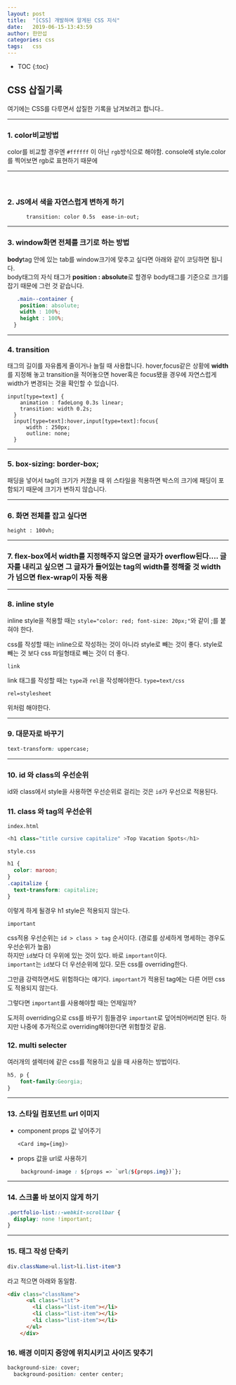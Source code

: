 ```yaml
---
layout: post
title:  "[CSS] 개발하며 알게된 CSS 지식"
date:   2019-06-15-13:43:59
author: 한만섭
categories: css
tags:	css 
---
```


* TOC
{:toc}
## CSS 삽질기록 
 여기에는 CSS를 다루면서 삽질한 기록을 남겨보려고 합니다..

***

### 1. color비교방법 
  color를 비교할 경우엔 `#ffffff` 이 아닌 `rgb`방식으로 해야함. console에 style.color를 찍어보면 rgb로 표현하기 때문에 

***

　   

### 2. JS에서 색을 자연스럽게 변하게 하기
```
      transition: color 0.5s  ease-in-out;
```



***

### 3. window화면 전체를 크기로 하는 방법 
 **body**tag 안에 있는 tab를 window크기에 맞추고 싶다면 아래와 같이 코딩하면 됩니다.  
  body태그의 자식 태그가 **position : absolute**로 할경우 body태그를 기준으로 크기를 잡기 때문에 그런 것 같습니다. 

```css
   .main--container {
    position: absolute;
    width : 100%;
    height : 100%;
  }
```



***

### 4. transition
태그의 길이를 자유롭게 줄이거나 늘릴 때 사용합니다. hover,focus같은 상황에 **width**를 지정해 놓고 transition을 적어놓으면 
  hover혹은 focus됐을 경우에 자연스럽게 width가 변경되는 것을 확인할 수 있습니다. 

```
input[type=text] {
    animation : fadeLong 0.3s linear;
    transition: width 0.2s;
  }
  input[type=text]:hover,input[type=text]:focus{
      width : 250px;
      outline: none;
  }
```



***

### 5. box-sizing: border-box;

패딩을 넣어서 tag의 크기가 커졌을 때 위 스타일을 적용하면 박스의 크기에 패딩이 포함되기 때문에 크기가 변하지
않습니다. 
　  

***

### 6. 화면 전체를 잡고 싶다면 

```
height : 100vh;
```



***





### 7. flex-box에서 width를 지정해주지 않으면 글자가 overflow된다.... 글자를 내리고 싶으면 그 글자가 들어있는 tag의 width를 정해줄 것 width 가 넘으면 flex-wrap이 자동 적용 





***







### 8. inline style

inline style을 적용할 때는 `style="color: red; font-size: 20px;"`와 같이 ;를 붙혀야 한다.

css를 작성할 때는 inline으로 작성하는 것이 아니라 style로 빼는 것이 좋다.
style로 빼는 것 보다 css 파일형태로 빼는 것이 더 좋다.

`link`

link 태그를 작성할 때는 `type`과 `rel`을 작성해야한다. 
`type=text/css` 

`rel=stylesheet`

위처럼 해야한다.



***



### 9. 대문자로 바꾸기 

```css
text-transform: uppercase;
```



***



### 10. id 와 class의 우선순위 

id와 class에서 style을 사용하면 우선순위로 걸리는 것은 `id`가 우선으로 적용된다.

  

### 11. class 와 tag의 우선순위

`index.html`

```javascript
<h1 class="title cursive capitalize" >Top Vacation Spots</h1>
```

`style.css`

```css
h1 {
  color: maroon;
}
.capitalize {
  text-transform: capitalize;
}
```
이렇게 하게 될경우 h1 style은 적용되지 않는다.

  

`important`

css적용 우선순위는 `id > class > tag` 순서이다. (경로를 상세하게 명세하는 경우도 우선순위가 높음)  
하지만 `id`보다 더 우위에 있는 것이 있다. 바로 `important`이다.  
`important`는 `id`보다 더 우선순위에 있다. 모든 css를 overriding한다.  

그만큼 강력하면서도 위험하다는 얘기다. `important`가 적용된 tag에는 다른 어떤 css도 적용되지 않는다.  

그렇다면 `important`를 사용해야할 때는 언제일까?  

도저히 overriding으로 css를 바꾸기 힘들경우 `important`로 덮어씌어버리면 된다. 하지만 나중에 추가적으로 overriding해야한다면 위험할것 같음.  

  

### 12. multi selecter

여러개의 셀렉터에 같은 css를 적용하고 싶을 때 사용하는 방법이다.

```css
h5, p {
	font-family:Georgia;
}
```



***



### 13. 스타일 컴포넌트 url 이미지 

 * component props 값 넣어주기 
    ```css
    <Card img={img}>
    ```
    
  * props 값을 url로 사용하기 
    ```css
     background-image : ${props => `url(${props.img})`};
    ```



***



### 14. 스크롤 바 보이지 않게 하기 

```css
.portfolio-list::-webkit-scrollbar {
  display: none !important;
}
```



***



### 15. 태그 작성 단축키 

```css
div.className>ul.list>li.list-item*3
```

라고 적으면 아래와 동일함.

```html
<div class="className">
      <ul class="list">
        <li class="list-item"></li>
        <li class="list-item"></li>
        <li class="list-item"></li>
      </ul>
    </div>
```





### 16. 배경 이미지 중앙에 위치시키고 사이즈 맞추기  

```css
background-size: cover;
  background-position: center center;
```

